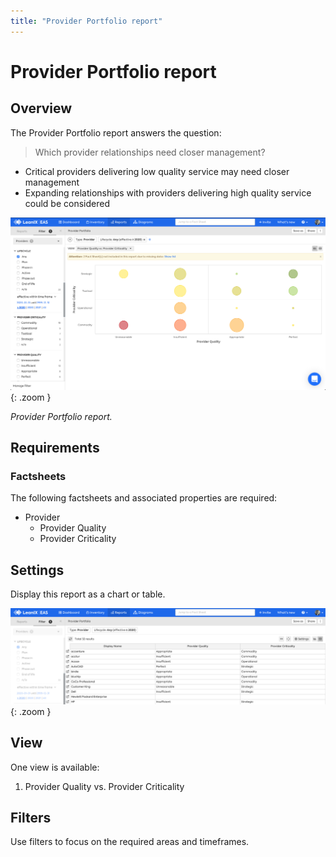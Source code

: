 ```yaml
---
title: "Provider Portfolio report"
---
```


# Provider Portfolio report

## Overview

The Provider Portfolio report answers the question:

>Which provider relationships need closer management?

- Critical providers delivering low quality service may need closer management
- Expanding relationships with providers delivering high quality service could be considered

![](../assets/images/provider-portfolio.png){: .zoom }  

*Provider Portfolio report.*

## Requirements

### Factsheets

The following factsheets and associated properties are required:

- Provider
    - Provider Quality 
    - Provider Criticality 

<!--
### Tags 

No tags are required for this report.

### Other requirement

No other requirements
-->

## Settings

Display this report as a chart or table. 

![](../assets/images/provider-portfolio-table.png){: .zoom }  

## View

One view is available:

1. Provider Quality vs. Provider Criticality 

## Filters

Use filters to focus on the required areas and timeframes.

<!--
#### Editing

This report cannot be edited
--> 
